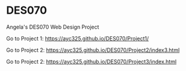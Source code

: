 # DES070
Angela's DES070 Web Design Project

Go to Project 1: https://ayc325.github.io/DES070/Project1/

Go to Project 2: https://ayc325.github.io/DES070/Project2/index3.html

Go to Project 2: https://ayc325.github.io/DES070/Project3/index.html
